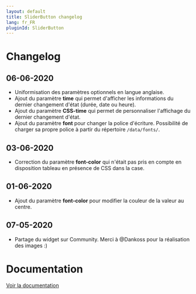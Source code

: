 ```yaml
---
layout: default
title: SliderButton changelog
lang: fr_FR
pluginId: SliderButton
---
```


# Changelog

## 06-06-2020

- Uniformisation des paramètres optionnels en langue anglaise.
- Ajout du paramètre **time** qui permet d'afficher les informations du dernier changement d'état (durée, date ou heure).
- Ajout du paramètre **CSS-time** qui permet de personnaliser l'affichage du dernier changement d'état.
- Ajout du paramètre **font** pour changer la police d'écriture. Possibilité de charger sa propre police à partir du répertoire `/data/fonts/`.

## 03-06-2020

- Correction du paramètre **font-color** qui n'était pas pris en compte en disposition tableau en présence de CSS dans la case.

## 01-06-2020

- Ajout du paramètre **font-color** pour modifier la couleur de la valeur au centre.

## 07-05-2020

- Partage du widget sur Community. Merci à @Dankoss pour la réalisation des images :)

# Documentation

[Voir la documentation]({{site.baseurl}}/{{page.pluginId}}/{{page.lang}})
